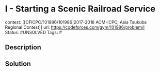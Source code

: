 # I - Starting a Scenic Railroad Service

contest: [[CFICPC/101986/101986|2017-2018 ACM-ICPC, Asia Tsukuba Regional Contest]]
url: https://codeforces.com/gym/101986/problem/I
Status: #UNSOLVED
Tags: #

## Description

## Solution

